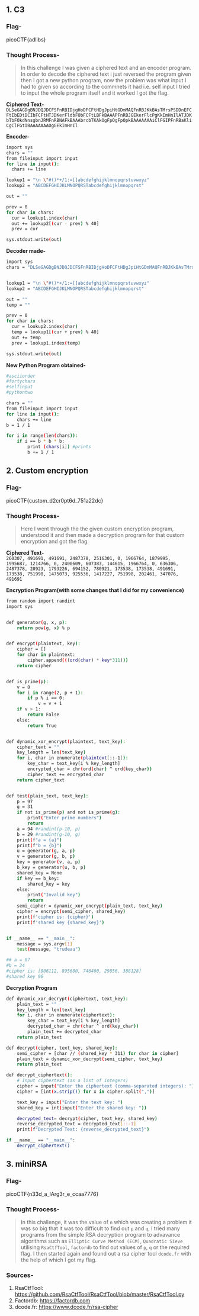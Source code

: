 ## 1. C3

### **Flag-**      
picoCTF{adlibs}

 ### **Thought Process-**
 > In this challenge I was given a ciphered text and an encoder program. In order to decode the ciphered text i just reversed the program given then I got a new python
  program, now the problem was what input I had to given so according to the commnets it had i.e. self input I tried to input the whole program itself and it worked I 
  got the flag.

**Ciphered Text-**    
`DLSeGAGDgBNJDQJDCFSFnRBIDjgHoDFCFtHDgJpiHtGDmMAQFnRBJKkBAsTMrsPSDDnEFCFtIbEDtDCIbFCFtHTJDKerFldbFObFCFtLBFkBAAAPFnRBJGEkerFlcPgKkImHnIlATJDKbTbFOkdNnsgbnJRMFnRBNAFkBAAAbrcbTKAkOgFpOgFpOpkBAAAAAAAiClFGIPFnRBaKliCgClFGtIBAAAAAAAOgGEkImHnIl`

**Encoder-**      
```bash
import sys
chars = ""
from fileinput import input
for line in input():
  chars += line

lookup1 = "\n \"#()*+/1:=[]abcdefghijklmnopqrstuvwxyz"
lookup2 = "ABCDEFGHIJKLMNOPQRSTabcdefghijklmnopqrst"

out = ""

prev = 0
for char in chars:
  cur = lookup1.index(char)
  out += lookup2[(cur - prev) % 40]
  prev = cur

sys.stdout.write(out)
```

**Decoder made-**       
```bash
import sys
chars = "DLSeGAGDgBNJDQJDCFSFnRBIDjgHoDFCFtHDgJpiHtGDmMAQFnRBJKkBAsTMrsPSDDnEFCFtIbEDtDCIbFCFtHTJDKerFldbFObFCFtLBFkBAAAPFnRBJGEkerFlcPgKkImHnIlATJDKbTbFOkdNnsgbnJRMFnRBNAFkBAAAbrcbTKAkOgFpOgFpOpkBAAAAAAAiClFGIPFnRBaKliCgClFGtIBAAAAAAAOgGEkImHnIl"


lookup1 = "\n \"#()*+/1:=[]abcdefghijklmnopqrstuvwxyz"
lookup2 = "ABCDEFGHIJKLMNOPQRSTabcdefghijklmnopqrst"

out = ""
temp = ""

prev = 0
for char in chars:
  cur = lookup2.index(char)
  temp = lookup1[(cur + prev) % 40]
  out += temp
  prev = lookup1.index(temp)

sys.stdout.write(out)
```

**New Python Program obtained-** 
```bash
#asciiorder
#fortychars
#selfinput
#pythontwo

chars = ""
from fileinput import input
for line in input():
    chars += line
b = 1 / 1

for i in range(len(chars)):
    if i == b * b * b:
        print (chars[i]) #prints
        b += 1 / 1
```

## 2. Custom encryption

### **Flag-**       
picoCTF{custom_d2cr0pt6d_751a22dc}

### **Thought Process-**     
> Here I went through the the given custom encryption program, understood it and then made a decryption program for that custom encryption and got the flag.

**Ciphered Text-**          
`260307, 491691, 491691, 2487378, 2516301, 0, 1966764, 1879995, 1995687, 1214766, 0, 2400609, 607383, 144615, 1966764, 0, 636306, 2487378, 28923, 1793226, 694152, 780921, 173538, 173538, 491691, 173538, 751998, 1475073, 925536, 1417227, 751998, 202461, 347076, 491691`

**Encryption Program(with some changes that I did for my convenience)**    
```bash
from random import randint
import sys


def generator(g, x, p):
    return pow(g, x) % p


def encrypt(plaintext, key):
    cipher = []
    for char in plaintext:
        cipher.append(((ord(char) * key*311)))
    return cipher


def is_prime(p):
    v = 0
    for i in range(2, p + 1):
        if p % i == 0:
            v = v + 1
    if v > 1:
        return False
    else:
        return True


def dynamic_xor_encrypt(plaintext, text_key):
    cipher_text = ""
    key_length = len(text_key)
    for i, char in enumerate(plaintext[::-1]):
        key_char = text_key[i % key_length]
        encrypted_char = chr(ord(char) ^ ord(key_char))
        cipher_text += encrypted_char
    return cipher_text


def test(plain_text, text_key):
    p = 97
    g = 31
    if not is_prime(p) and not is_prime(g):
        print("Enter prime numbers")
        return
    a = 94 #randint(p-10, p)
    b = 29 #randint(g-10, g)
    print(f"a = {a}")
    print(f"b = {b}")
    u = generator(g, a, p)
    v = generator(g, b, p)
    key = generator(v, a, p)
    b_key = generator(u, b, p)
    shared_key = None
    if key == b_key:
        shared_key = key
    else:
        print("Invalid key")
        return
    semi_cipher = dynamic_xor_encrypt(plain_text, text_key)
    cipher = encrypt(semi_cipher, shared_key)
    print(f'cipher is: {cipher}')
    print(f'shared key {shared_key}')


if __name__ == "__main__":
    message = sys.argv[1]
    test(message, "trudeau")

## a = 87
#b = 24
#cipher is: [806112, 895680, 746400, 29856, 388128]
#shared key 96
```

**Decryption Program**      
```bash
def dynamic_xor_decrypt(ciphertext, text_key):
    plain_text = ""
    key_length = len(text_key)
    for i, char in enumerate(ciphertext):
        key_char = text_key[i % key_length]
        decrypted_char = chr(char ^ ord(key_char))  
        plain_text += decrypted_char
    return plain_text

def decrypt(cipher, text_key, shared_key):
    semi_cipher = [char // (shared_key * 311) for char in cipher]
    plain_text = dynamic_xor_decrypt(semi_cipher, text_key)
    return plain_text

def decrypt_ciphertext():
    # Input ciphertext (as a list of integers)
    cipher = input("Enter the ciphertext (comma-separated integers): ")
    cipher = [int(x.strip()) for x in cipher.split(",")]

    text_key = input("Enter the text key: ")
    shared_key = int(input("Enter the shared key: "))

    decrypted_text= decrypt(cipher, text_key, shared_key)
    reverse_decrypted_text = decrypted_text[::-1]
    print(f"Decrypted Text: {reverse_decrypted_text}")

if __name__ == "__main__":
    decrypt_ciphertext()

```

## 3. miniRSA

### **Flag-**    
picoCTF{n33d_a_lArg3r_e_ccaa7776}

### **Thought Process-**    
> In this challenge, it was the value of `n` which was creating a problem it was so big that it was too difficult to find out `p` and `q`, I tried many programs from the simple RSA decryption program to advavance algorithms such as `Elliptic Curve Method (ECM)`, `Quadratic Sieve` utilising `RsaCtfTool`, `factordb` to find out values of `p`, `q` or the required flag. I then started again and found out a rsa cipher tool `dcode.fr` with the help of which I got my flag.

### **Sources-**
1. RsaCtfTool: https://github.com/RsaCtfTool/RsaCtfTool/blob/master/RsaCtfTool.py
2. Factordb: https://factordb.com
3. dcode.fr: https://www.dcode.fr/rsa-cipher

   
